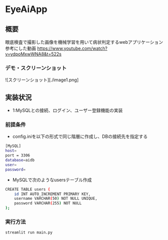 # EyeAiApp

## 概要

眼底検査で撮影した画像を機械学習を用いて病状判定するwebアプリケーション
参考にした動画
https://www.youtube.com/watch?v=ydpoMxwWNA8&t=522s

### デモ・スクリーンショット
![スクリーンショット][./image1.png]

## 実装状況
- 1:MySQLとの接続、ログイン、ユーザー登録機能の実装

### 前提条件
- config.iniを以下の形式で同じ階層に作成し、DBの接続先を指定する
```bash
[MySQL]
host=
port = 3306
database=aidb
user=
password=
```

- MySQLで次のようなusersテーブル作成
```bash
CREATE TABLE users (
    id INT AUTO_INCREMENT PRIMARY KEY,
    username VARCHAR(50) NOT NULL UNIQUE,
    password VARCHAR(255) NOT NULL
);
```


### 実行方法
```bash
streamlit run main.py
```

[def]: url_to_image
